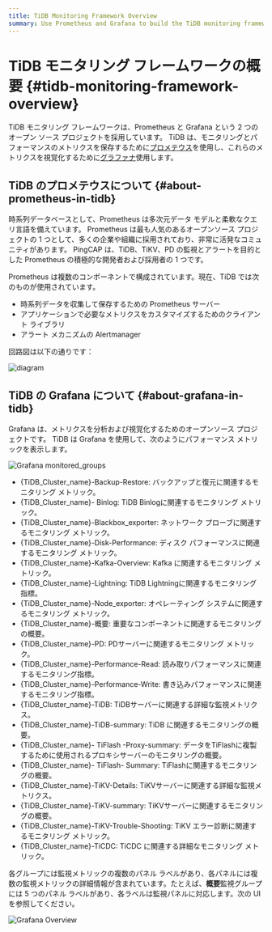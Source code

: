 ```yaml
---
title: TiDB Monitoring Framework Overview
summary: Use Prometheus and Grafana to build the TiDB monitoring framework.
---
```


# TiDB モニタリング フレームワークの概要 {#tidb-monitoring-framework-overview}

TiDB モニタリング フレームワークは、Prometheus と Grafana という 2 つのオープン ソース プロジェクトを採用しています。 TiDB は、モニタリングとパフォーマンスのメトリクスを保存するために[プロメテウス](https://prometheus.io)を使用し、これらのメトリクスを視覚化するために[グラファナ](https://grafana.com/grafana)使用します。

## TiDB のプロメテウスについて {#about-prometheus-in-tidb}

時系列データベースとして、Prometheus は多次元データ モデルと柔軟なクエリ言語を備えています。 Prometheus は最も人気のあるオープンソース プロジェクトの 1 つとして、多くの企業や組織に採用されており、非常に活発なコミュニティがあります。 PingCAP は、TiDB、TiKV、PD の監視とアラートを目的とした Prometheus の積極的な開発者および採用者の 1 つです。

Prometheus は複数のコンポーネントで構成されています。現在、TiDB では次のものが使用されています。

-   時系列データを収集して保存するための Prometheus サーバー
-   アプリケーションで必要なメトリクスをカスタマイズするためのクライアント ライブラリ
-   アラート メカニズムの Alertmanager

回路図は以下の通りです：

![diagram](/media/prometheus-in-tidb.png)

## TiDB の Grafana について {#about-grafana-in-tidb}

Grafana は、メトリクスを分析および視覚化するためのオープンソース プロジェクトです。 TiDB は Grafana を使用して、次のようにパフォーマンス メトリックを表示します。

![Grafana monitored\_groups](/media/grafana-monitored-groups.png)

-   {TiDB_Cluster_name}-Backup-Restore: バックアップと復元に関連するモニタリング メトリック。
-   {TiDB_Cluster_name}- Binlog: TiDB Binlogに関連するモニタリング メトリック。
-   {TiDB_Cluster_name}-Blackbox_exporter: ネットワーク プローブに関連するモニタリング メトリック。
-   {TiDB_Cluster_name}-Disk-Performance: ディスク パフォーマンスに関連するモニタリング メトリック。
-   {TiDB_Cluster_name}-Kafka-Overview: Kafka に関連するモニタリング メトリック。
-   {TiDB_Cluster_name}-Lightning: TiDB Lightningに関連するモニタリング指標。
-   {TiDB_Cluster_name}-Node_exporter: オペレーティング システムに関連するモニタリング メトリック。
-   {TiDB_Cluster_name}-概要: 重要なコンポーネントに関連するモニタリングの概要。
-   {TiDB_Cluster_name}-PD: PDサーバーに関連するモニタリング メトリック。
-   {TiDB_Cluster_name}-Performance-Read: 読み取りパフォーマンスに関連するモニタリング指標。
-   {TiDB_Cluster_name}-Performance-Write: 書き込みパフォーマンスに関連するモニタリング指標。
-   {TiDB_Cluster_name}-TiDB: TiDBサーバーに関連する詳細な監視メトリクス。
-   {TiDB_Cluster_name}-TiDB-summary: TiDB に関連するモニタリングの概要。
-   {TiDB_Cluster_name}- TiFlash -Proxy-summary: データをTiFlashに複製するために使用されるプロキシサーバーのモニタリングの概要。
-   {TiDB_Cluster_name}- TiFlash- Summary: TiFlashに関連するモニタリングの概要。
-   {TiDB_Cluster_name}-TiKV-Details: TiKVサーバーに関連する詳細な監視メトリクス。
-   {TiDB_Cluster_name}-TiKV-summary: TiKVサーバーに関連するモニタリングの概要。
-   {TiDB_Cluster_name}-TiKV-Trouble-Shooting: TiKV エラー診断に関連するモニタリング メトリック。
-   {TiDB_Cluster_name}-TiCDC: TiCDC に関連する詳細なモニタリング メトリック。

各グループには監視メトリックの複数のパネル ラベルがあり、各パネルには複数の監視メトリックの詳細情報が含まれています。たとえば、**概要**監視グループには 5 つのパネル ラベルがあり、各ラベルは監視パネルに対応します。次の UI を参照してください。

![Grafana Overview](/media/grafana-monitor-overview.png)
